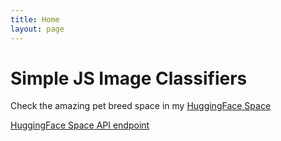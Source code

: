 ```yaml
---
title: Home
layout: page
---
```


# Simple JS Image Classifiers

Check the amazing pet breed space in my [HuggingFace Space](https://huggingface.co/spaces/saicmsaicm/pet-breed)

[HuggingFace Space API endpoint](https://saicmsaicm-pet-breed.hf.space/)
